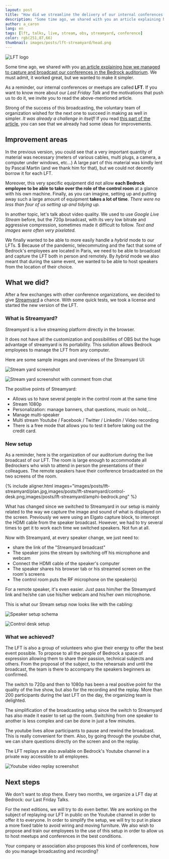 ```yaml
---
layout: post
title: "How did we streamline the delivery of our internal conferences aka LFTs?"
description: "Some time ago, we shared with you an article explaining how we managed to capture and broadcast our conferences in the Bedrock auditorium. We must admit, it worked great but we wanted to make it simpler."
author: a_caron
lang: en
tags: [lft, talks, live, stream, obs, streamyard, conference]
color: rgb(251,87,66)
thumbnail: images/posts/lft-streamyard/head.png
---
```

![LFT logo](/images/posts/lft-streamyard/head.png)

Some time ago, we shared with you [an article explaining how we managed to capture and broadcast our conferences in the Bedrock auditorium](/2021/10/14/live-streaming-lft.html). 
We must admit, it worked great, but we wanted to make it simpler.

As a reminder, our internal conferences or meetups are called **LFT**. 
If you want to know more about our _Last Friday Talk_ and the motivations that push us to do it, we invite you to read the above-mentioned article.

Strong of the success of this broadcasting, the voluntary team of organization wished for the next one to succeed in making as well in simpler. 
_It was already a challenge in itself!_
If you read [this part of the article](/2021/10/14/live-streaming-lft.html#Some%20things%20to%20improve), you can see that we already had some ideas for improvements.

## Improvement areas

In the previous version, you could see that a very important quantity of material was necessary (meters of various cables, multi plugs, a camera, a computer under windows, etc...)
A large part of this material was kindly lent by Pascal Martin (and we thank him for that), but we could not decently borrow it for each LFT.

Moreover, this very specific equipment did not allow **each Bedrock employee to be able to take over the role of the control room** at a glance with his own machine.
Finally, as you can imagine, setting up and putting away such a large amount of equipment **takes a lot of time**. 
_There were no less than four of us setting up and tidying up._

In another topic, let's talk about video quality. We used to use _Google Live Stream_ before, but the 720p broadcast, with its very low bitrate and aggressive compression, sometimes made it difficult to follow.
_Text and images were often very pixelated._

We finally wanted to be able to more easily handle a _hybrid_ mode to our LFTs. $
Because of the pandemic, telecommuting and the fact that some of Bedrock's employees are located in Paris, we need to be able to broadcast and capture the LFT both in person and remotely.
By _hybrid_ mode we also meant that during the same event, we wanted to be able to host speakers from the location of their choice.

## What we did? 

After a few exchanges with other conference organizations, we decided to give [Streamyard](https://streamyard.com/) a chance.
With some quick tests, we took a license and started the new version of the LFT.

### What is Streamyard?

Streamyard is a live streaming platform directly in the browser.

It does not have all the customization and possibilities of OBS but the huge advantage of streamyard is its portability.
This solution allows Bedrock employees to manage the LFT from any computer.

Here are some sample images and overviews of the Streamyard UI:

![Stream yard screenshot](/images/posts/lft-streamyard/streamyard.png)

![Stream yard screenshot with comment from chat](/images/posts/lft-streamyard/comment-from-chat.png)

The positive points of Streamyard:

- Allows us to have several people in the control room at the same time
- Stream 1080p
- Personalization: manage banners, chat questions, music on hold,...
- Manage multi-speaker
- Multi stream Youtube / Facebook / Twitter / Linkedin / Video recording
- There is a free mode that allows you to test it before taking out the credit card.

### New setup

As a reminder, here is the organization of our auditorium during the live broadcast of our LFT.
The room is large enough to accommodate all Bedrockers who wish to attend in person the presentations of their colleagues. 
The remote speakers have their conference broadcasted on the two screens of the room.

{% include aligner.html images="images/posts/lft-streamyard/plan.jpg,images/posts/lft-streamyard/control-desk.png,images/posts/lft-streamyard/amphi-bedrock.png" %}

What has changed since we switched to Streamyard in our setup is mainly related to the way we capture the image and sound of what is displayed on the screen.
Previously we were using an Elgato capture block, to intercept the HDMI cable from the speaker broadcast. 
However, we had to try several times to get it to work each time we switched speakers. Not fun at all.

Now with Streamyard, at every speaker change, we just need to:
- share the link of the "Streamyard broadcast"
- The speaker joins the stream by switching off his microphone and webcam
- Connect the HDMI cable of the speaker's computer
- The speaker shares his browser tab or his streamed screen on the room's screens
- The control room puts the RF microphone on the speaker(s)

For a remote speaker, it's even easier.
Just pass him/her the Streamyard link and he/she can use his/her webcam and his/her own microphone.

This is what our Stream setup now looks like with the cabling:

![Speaker setup schema](/images/posts/lft-streamyard/setup.jpg)

![Control desk setup](/images/posts/lft-streamyard/setup-desk.jpg)

### What we achieved?

The LFT is also a group of volunteers who give their energy to offer the best event possible.
To propose to all the people of Bedrock a space of expression allowing them to share their passion, technical subjects and others.
From the proposal of the subject, to the rehearsals and until the broadcast, the team is there to accompany the speakers beginners as confirmed.

The switch to 720p and then to 1080p has been a real positive point for the quality of the live show, but also for the recording and the replay.
More than 200 participants during the last LFT on the day, the organizing team is delighted.

The simplification of the broadcasting setup since the switch to Streamyard has also made it easier to set up the room.
Switching from one speaker to another is less complex and can be done in just a few minutes.

The youtube lives allow participants to pause and rewind the broadcast.
This is really convenient for them.
Also, by going through the youtube chat, we can share questions directly on the screen and on the replay.

The LFT replays are also available on Bedrock's Youtube channel in a private way accessible to all employees.

![Youtube video replay screenshot](/images/posts/lft-streamyard/replay.png)

## Next steps

We don't want to stop there.
Every two months, we organize a LFT day at Bedrock: our Last Friday Talks.

For the next editions, we will try to do even better.
We are working on the subject of replaying our LFT in public on the Youtube channel in order to offer it to everyone.
In order to simplify the setup, we will try to put in place a more fixed table to avoid wiring and moving furniture.
We also wish to propose and train our employees to the use of this setup in order to allow us to host meetups and conferences in the best conditions.

Your company or association also proposes this kind of conferences, how do you manage broadcasting and recording?
